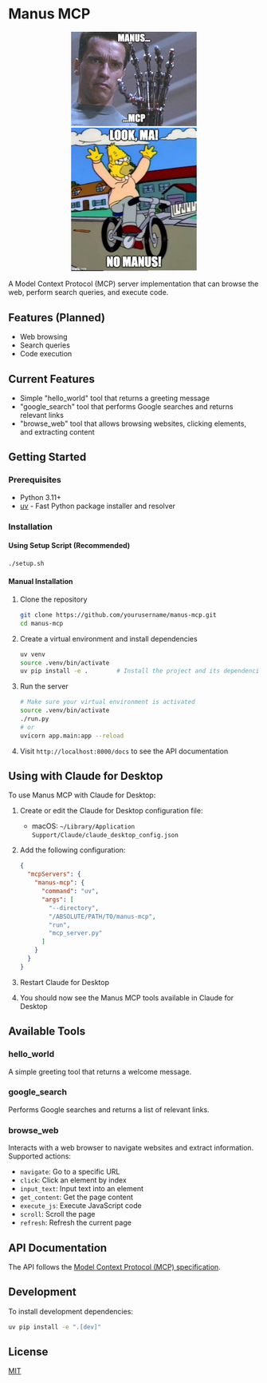 # Manus MCP

<p align="center">
  <img src="meme.jpeg" alt="Manus MCP" width="50%">
  <img src="meme.jpg" alt="Manus MCP" width="50%">
</p>

A Model Context Protocol (MCP) server implementation that can browse the web, perform search queries, and execute code.

## Features (Planned)

- Web browsing
- Search queries
- Code execution

## Current Features

- Simple "hello_world" tool that returns a greeting message
- "google_search" tool that performs Google searches and returns relevant links
- "browse_web" tool that allows browsing websites, clicking elements, and extracting content

## Getting Started

### Prerequisites

- Python 3.11+
- [uv](https://github.com/astral-sh/uv) - Fast Python package installer and resolver

### Installation

#### Using Setup Script (Recommended)

```bash
./setup.sh
```

#### Manual Installation

1. Clone the repository
   ```bash
   git clone https://github.com/yourusername/manus-mcp.git
   cd manus-mcp
   ```

2. Create a virtual environment and install dependencies
   ```bash
   uv venv
   source .venv/bin/activate
   uv pip install -e .        # Install the project and its dependencies
   ```

3. Run the server
   ```bash
   # Make sure your virtual environment is activated
   source .venv/bin/activate
   ./run.py
   # or
   uvicorn app.main:app --reload
   ```

4. Visit `http://localhost:8000/docs` to see the API documentation

## Using with Claude for Desktop

To use Manus MCP with Claude for Desktop:

1. Create or edit the Claude for Desktop configuration file:
   - macOS: `~/Library/Application Support/Claude/claude_desktop_config.json`

2. Add the following configuration:
   ```json
   {
     "mcpServers": {
       "manus-mcp": {
         "command": "uv",
         "args": [
           "--directory",
           "/ABSOLUTE/PATH/TO/manus-mcp",
           "run",
           "mcp_server.py"
         ]
       }
     }
   }
   ```

3. Restart Claude for Desktop

4. You should now see the Manus MCP tools available in Claude for Desktop

## Available Tools

### hello_world

A simple greeting tool that returns a welcome message.

### google_search

Performs Google searches and returns a list of relevant links.

### browse_web

Interacts with a web browser to navigate websites and extract information. Supported actions:
- `navigate`: Go to a specific URL
- `click`: Click an element by index
- `input_text`: Input text into an element
- `get_content`: Get the page content
- `execute_js`: Execute JavaScript code
- `scroll`: Scroll the page
- `refresh`: Refresh the current page

## API Documentation

The API follows the [Model Context Protocol (MCP) specification](https://modelcontextprotocol.io/).

## Development

To install development dependencies:

```bash
uv pip install -e ".[dev]"
```

## License

[MIT](LICENSE) 